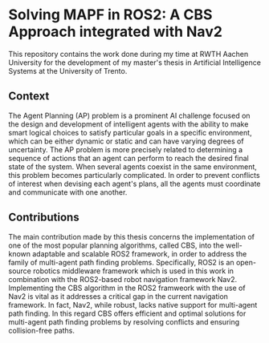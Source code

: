 # Solving MAPF in ROS2: A CBS Approach integrated with Nav2
This repository contains the work done during my time at RWTH Aachen University for the development of my master's thesis in Artificial Intelligence Systems at the University of Trento.

## Context
The Agent Planning (AP) problem is a prominent AI challenge focused on the design and development of intelligent agents with the ability to make smart logical choices to satisfy particular goals in a specific environment, which can be either dynamic or static and can have varying degrees of uncertainty. The AP problem is more precisely related to determining a sequence of actions that an agent can perform to reach the desired final state of the system. When several agents coexist in the same environment, this problem becomes particularly complicated. In order to prevent conflicts of interest when devising each agent's plans, all the agents must coordinate and communicate with one another.

## Contributions 
The main contribution made by this thesis concerns the implementation of one of the most popular planning algorithms, called CBS, into the well-known adaptable and scalable ROS2 framework, in order to address the family of multi-agent path finding problems. Specifically, ROS2 is an open-source robotics middleware framework which is used in this work in combination with the ROS2-based robot navigation framework Nav2. Implementing the CBS algorithm in the ROS2 framweork with the use of Nav2 is vital as it addresses a critical gap in the current navigation framework. In fact, Nav2, while robust, lacks native support for multi-agent path finding. In this regard CBS offers efficient and optimal solutions for multi-agent path finding problems by resolving conflicts and ensuring collision-free paths.
